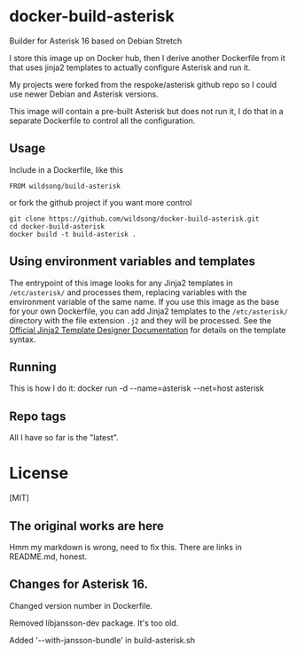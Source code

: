 # docker-build-asterisk
Builder for Asterisk 16 based on Debian Stretch

I store this image up on Docker hub, then I derive another Dockerfile
from it that uses jinja2 templates to actually configure Asterisk and
run it.

My projects were forked from the respoke/asterisk github repo so I could use
newer Debian and Asterisk versions.

This image will contain a pre-built Asterisk but does not run it, I do
that in a separate Dockerfile to control all the configuration.

## Usage

Include in a Dockerfile, like this

    FROM wildsong/build-asterisk

or fork the github project if you want more control

    git clone https://github.com/wildsong/docker-build-asterisk.git
    cd docker-build-asterisk
    docker build -t build-asterisk .

## Using environment variables and templates

The entrypoint of this image looks for any Jinja2 templates in `/etc/asterisk/` and
processes them, replacing variables with the environment variable of the same name.
If you use this image as the base for your own Dockerfile, you can add Jinja2
templates to the `/etc/asterisk/` directory with the file extension `.j2` and they will
be processed. See the [Official Jinja2 Template Designer Documentation][] for
details on the template syntax.

## Running

This is how I do it:
docker run -d --name=asterisk --net=host asterisk

## Repo tags

All I have so far is the "latest".

# License

[MIT]

## The original works are here

Hmm my markdown is wrong, need to fix this. There are links in README.md, honest.

[github/asterisk]: https://github.com/asterisk/asterisk
[dockerhub/asterisk]: https://hub.docker.com/r/respoke/asterisk/
[Official Jinja2 Template Designer Documentation]: http://jinja.pocoo.org/docs/dev/templates/

## Changes for Asterisk 16.

Changed version number in Dockerfile.

Removed libjansson-dev package. It's too old.

Added '--with-jansson-bundle' in build-asterisk.sh
